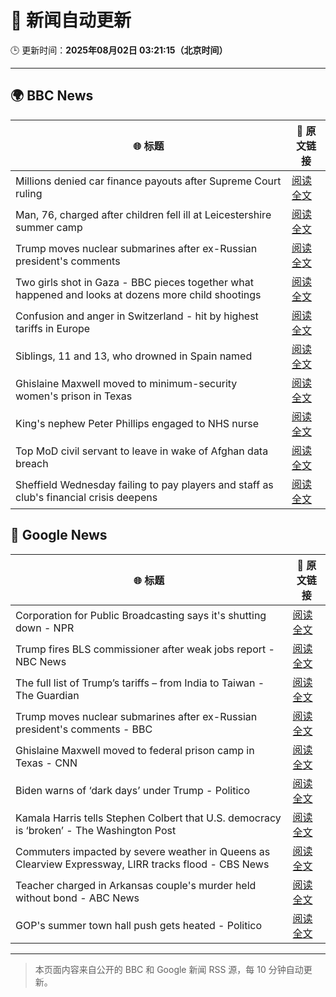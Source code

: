 # 🧠 新闻自动更新

🕒 更新时间：**2025年08月02日 03:21:15（北京时间）**

---

## 🌍 BBC News

| 🌐 标题 | 🔗 原文链接 |
|--------|-------------|
| Millions denied car finance payouts after Supreme Court ruling | [阅读全文](https://www.bbc.com/news/articles/cj9w0dj0yjyo?at_medium=RSS&at_campaign=rss) |
| Man, 76, charged after children fell ill at Leicestershire summer camp | [阅读全文](https://www.bbc.com/news/articles/c4gz32kp0d0o?at_medium=RSS&at_campaign=rss) |
| Trump moves nuclear submarines after ex-Russian president's comments | [阅读全文](https://www.bbc.com/news/articles/c93dgr2dd53o?at_medium=RSS&at_campaign=rss) |
| Two girls shot in Gaza - BBC pieces together what happened and looks at dozens more child shootings | [阅读全文](https://www.bbc.com/news/videos/cjelp738zd7o?at_medium=RSS&at_campaign=rss) |
| Confusion and anger in Switzerland - hit by highest tariffs in Europe | [阅读全文](https://www.bbc.com/news/articles/c987l633zdgo?at_medium=RSS&at_campaign=rss) |
| Siblings, 11 and 13, who drowned in Spain named | [阅读全文](https://www.bbc.com/news/articles/c93dg509lk6o?at_medium=RSS&at_campaign=rss) |
| Ghislaine Maxwell moved to minimum-security women's prison in Texas | [阅读全文](https://www.bbc.com/news/articles/czd049y2qymo?at_medium=RSS&at_campaign=rss) |
| King's nephew Peter Phillips engaged to NHS nurse | [阅读全文](https://www.bbc.com/news/articles/cly6kj7k97po?at_medium=RSS&at_campaign=rss) |
| Top MoD civil servant to leave in wake of Afghan data breach | [阅读全文](https://www.bbc.com/news/articles/cvgprxzggz4o?at_medium=RSS&at_campaign=rss) |
| Sheffield Wednesday failing to pay players and staff as club's financial crisis deepens | [阅读全文](https://www.bbc.com/sport/football/articles/ce3j27y92p8o?at_medium=RSS&at_campaign=rss) |

## 📰 Google News

| 🌐 标题 | 🔗 原文链接 |
|--------|-------------|
| Corporation for Public Broadcasting says it's shutting down - NPR | [阅读全文](https://news.google.com/rss/articles/CBMijAFBVV95cUxOeE5sc29abzFYT2gybGR5eHBlLW5FWGk3ZDNQWWlyQ2QxdzRnNGVueVZxbW9kRTlvM2U1UnNLcHVZcldXTUo0bnVVZWt0VGdZbFdqUnJGbnVxd0RJV2JqLXp0QWU5ZEU1WlRnOGM4bVNncFVhblFza3ZaSFJ6OFhOdjFINWNGaW1CTjdGTg?oc=5) |
| Trump fires BLS commissioner after weak jobs report - NBC News | [阅读全文](https://news.google.com/rss/articles/CBMiqAFBVV95cUxOTU91d1o5NmRTaHRIUmZfNHlzZDNBZDhmSUZzN1o1WnNMbWJSVU00akF6M1dZRFRicXY4czRVNmtMMDlQb2trc05Fclp3OWttZVBsUVNCSlBWTzlOdm5LUmZuQVowUGRmQ0VTTElTY1k2dnJkOWNVQnA2eDFmRjBSc1RHRGVMZ0J4UGVnVnJKenVpdkI4MUY1UTFBaTBtbGFTS3hiRE5FeG7SAVZBVV95cUxNWVNLbG8zcG00MklFUUR3RVZ6c0FiLVFGd29EaE1rOFJvVjJ4UGFkLThQS3p5aDNWa1ZyUWE5aEwxeDVrOUYtV3JjaDdaNFhTMEprYzJVdw?oc=5) |
| The full list of Trump’s tariffs – from India to Taiwan - The Guardian | [阅读全文](https://news.google.com/rss/articles/CBMiqwFBVV95cUxNbHJTaEJPWEV1eHlLaGU5eGxkV1p2eXVoVTNSQnFWSlpyN1NsZzNOeXd2bzl3d0N1ZGJQYkFsSGp5ZkhIbV9hUDF3dmNnV3JuZ0o4dzI4aHVpZlRPR2doVTlsbExURzMyLUh2YWpUelVZQ1VHYlh4cVhPNDBxTS1aUjRwVVpDM1dHcTBNN3JOZlcwMENENEpjN0pkQVRJVFpLVnpGc0t0c3RvTTg?oc=5) |
| Trump moves nuclear submarines after ex-Russian president's comments - BBC | [阅读全文](https://news.google.com/rss/articles/CBMiWkFVX3lxTE10WlRCT1NPSVk5Uy11cmdsX3JJZTFUeVdaT1RfckV5X0pTXy1udzEwTWtzYTlQUWJ3T0lNZ0l3UWNZUnl5a05CY2p6d25aYzRJVlZRd0ZJZmp5Z9IBX0FVX3lxTE5Uamp2Vi0zTkhoRDRsWm4yWmVSTzNIaEJ0UkxrcjFkWktvRXJhQ1JQdW1oaHFuelo0ODNGUTN0ZWxiRE1SQWdkVnM1VnFNemFoR2JaZHVEUXBhWGswbWxv?oc=5) |
| Ghislaine Maxwell moved to federal prison camp in Texas - CNN | [阅读全文](https://news.google.com/rss/articles/CBMihAFBVV95cUxNWjFuZURaRlZmX0plOGpaMjRzalRGaV9pV1hVWVM4RW1xeHg2QzhRTEpuaUdrOUNGMDBNdnhFc0FOXzZuZzRLZjRCR1Nub2xDWU43WUJQaXNRUzlPWEx0bExNeDYxcXBsb1VfaVExVjlUVFZaSnY4bnQ0RkRyYzZ0bnV5UTjSAYoBQVVfeXFMUG9QRGRIZk4yR1VMX3dNNWFtc3UxdXo0TWhRSWtpYkZVVHR1Nmp5NWh3Z0RfLUVwLTM4aDdiYmNhMlBNUENfbEwwZ1QzdUZObnZJeVVDdkJ3QThxUzFtdkNZVnZEM2lPX0ZmZjhiTEc3Q0lZa2NiblFTUDhFeGI5SkdOc0ZZYk9hdi1B?oc=5) |
| Biden warns of ‘dark days’ under Trump - Politico | [阅读全文](https://news.google.com/rss/articles/CBMijwFBVV95cUxOLTdjZGxBT1FuWkFvUEt0WXctNVY4OWpobk4tOGdTNnZXSmwwckw4ODFXaXJ1OFZvdmNIZ21rUHpFVjluTmhLR3hxZDNvaUtxOWh0cW10VS1lRmZYaFJiYW5lNVlvaGNSLWVyckNkaVRSV0pPNXBVeHNISWlWMV8xa3pnZGVEcGNwQ3hRZGQ0aw?oc=5) |
| Kamala Harris tells Stephen Colbert that U.S. democracy is ‘broken’ - The Washington Post | [阅读全文](https://news.google.com/rss/articles/CBMinwFBVV95cUxOZGx1ODJ5V1AtNmRIM3ZyNU1ldGg3bkVLUDZKengxLVFnanNIQWZsdWZtVlFTQ1ZsZjBjenVON0tVay1MclhOZ1NmRE85akRPbGFHckNCZzB2b1gzS3dVblFkUjdKTFhrMU9rTDFYM3dGOEFzaFNXbmk4M1Z2a2R4dGh2S3Y2dUNjLVFPaHhQMURoUlBhaE9sS3ZYR1Exd3c?oc=5) |
| Commuters impacted by severe weather in Queens as Clearview Expressway, LIRR tracks flood - CBS News | [阅读全文](https://news.google.com/rss/articles/CBMigAFBVV95cUxNTGw0UzhaZUplWkE1cmFmVmNDZ0lGTlVXN2FDczNFUlJya0JjNDFXWnZkS3RjN180eS1xVnNiQmVsSHZhLTBmTVVwazRETmEzQlNmMjZDY2xzSWFpa2V3RzFYZmRxMWNnUXZCbUpVSjI3Mkw4dUtPRHJkNGhHaURzTA?oc=5) |
| Teacher charged in Arkansas couple's murder held without bond - ABC News | [阅读全文](https://news.google.com/rss/articles/CBMioAFBVV95cUxNUXg2bFA1Z1ZzSlFRNmJGYW5XRmJNTkVxdUwtRlBTdG5fUnFzd3pjUXhPR1FiOFNxWmx3bklsYlpzZ3dWUDdhTzM2bjFTRGloRG9pUFM4WGJPTkE5N0VpdlB4TFZPUndNZ2RXcS03OUUxRGZGdW5uWWp6c0NQQ0t5MXJUWWZqNkw4cWN5OHhtVFgzdEpndU9FU0FLSjBJWGZS0gGmAUFVX3lxTE5RTGIxY083MDZyMlhaMTdnRGVQRXZsVVRKVl9uYUM5RGtNaTNQRjRFd25LVlB2bGliSzVwdVl5SnUtTzZWUnhxM3JaREFHVi1wdlVnSzRhVDI4NVg3ZFAwNUJNUkg2Sk5IRkRWU3BDRXBEQmVVMGdwLTRJZjdOZkotVEV2VVJpQ3QtLXQ3elJoNTg2V2c0cFEwaVFmOU10TWtmMEtNVUE?oc=5) |
| GOP's summer town hall push gets heated - Politico | [阅读全文](https://news.google.com/rss/articles/CBMiqAFBVV95cUxNZl9JeGJrV2twZ1pOa0t3cEpxdng3V1l4aW9jWXNKdUhsRVhlTndkY3NnLTYzZHowRUpGcWMxc0ZvOTdUeHhnemxjUmRNLXBrcUNhOWM3U3doZVZya1BEbmx4LXMyNXpIbXFPbHh4b2NhTXlaeThFN3NJNnRhM1h2ZG1qejVzSUg5LVlUWE5wZFhHUkNXUGpnTXJXTHREWjJ6LUpDcHlraTA?oc=5) |

---
> 本页面内容来自公开的 BBC 和 Google 新闻 RSS 源，每 10 分钟自动更新。